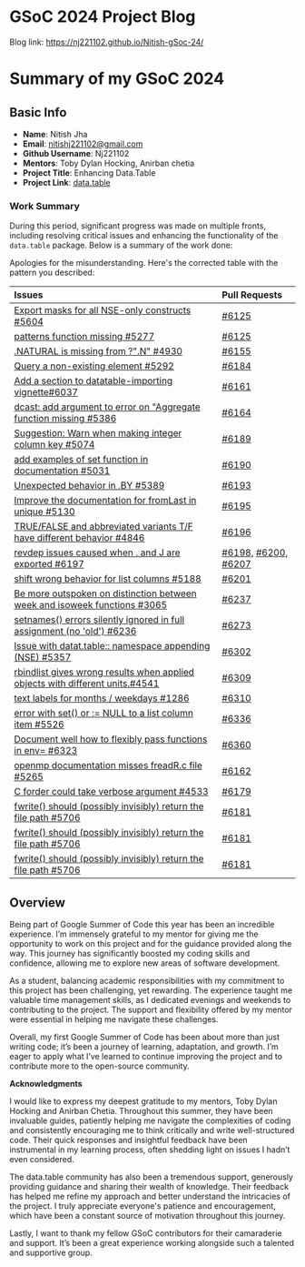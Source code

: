 # GSoC 2024 Project Blog

Blog link: https://nj221102.github.io/Nitish-gSoc-24/

# Summary of my GSoC 2024
## Basic Info
- **Name**: Nitish Jha
- **Email**: nitishj221102@gmail.com
- **Github Username**: Nj221102
- **Mentors**: Toby Dylan Hocking, Anirban chetia
- **Project Title**: Enhancing Data.Table
- **Project Link**: [data.table](https://github.com/Rdatatable/data.table)

### Work Summary

During this period, significant progress was made on multiple fronts, including resolving critical issues and enhancing the functionality of the `data.table` package. Below is a summary of the work done:

Apologies for the misunderstanding. Here's the corrected table with the pattern you described:

| Issues | Pull Requests |
| :------ |:--- |
| [Export masks for all NSE-only constructs #5604](https://github.com/Rdatatable/data.table/issues/5604) | [#6125](https://github.com/Rdatatable/data.table/pull/6125) |
| [patterns function missing #5277](https://github.com/Rdatatable/data.table/issues/5277) | [#6125](https://github.com/Rdatatable/data.table/pull/6125) |
| [.NATURAL is missing from ?".N" #4930](https://github.com/Rdatatable/data.table/issues/4930) | [#6155](https://github.com/Rdatatable/data.table/pull/6155) |
| [Query a non-existing element #5292](https://github.com/Rdatatable/data.table/issues/5292) | [#6184](https://github.com/Rdatatable/data.table/pull/6184) |
| [Add a section to datatable-importing vignette#6037](https://github.com/Rdatatable/data.table/issues/6037) | [#6161](https://github.com/Rdatatable/data.table/pull/6161) |
| [dcast: add argument to error on "Aggregate function missing #5386](https://github.com/Rdatatable/data.table/issues/5386) | [#6164](https://github.com/Rdatatable/data.table/pull/6164) |
| [Suggestion: Warn when making integer column key #5074](https://github.com/Rdatatable/data.table/issues/5074) | [#6189](https://github.com/Rdatatable/data.table/pull/6189) |
| [add examples of set function in documentation #5031](https://github.com/Rdatatable/data.table/issues/5031) | [#6190](https://github.com/Rdatatable/data.table/pull/6190) |
| [Unexpected behavior in .BY #5389](https://github.com/Rdatatable/data.table/issues/5389) | [#6193](https://github.com/Rdatatable/data.table/pull/6193) |
| [Improve the documentation for fromLast in unique #5130](https://github.com/Rdatatable/data.table/issues/5130) | [#6195](https://github.com/Rdatatable/data.table/pull/6195) |
| [TRUE/FALSE and abbreviated variants T/F have different behavior #4846](https://github.com/Rdatatable/data.table/issues/4846) | [#6196](https://github.com/Rdatatable/data.table/pull/6196) |
| [revdep issues caused when . and J are exported #6197](https://github.com/Rdatatable/data.table/issues/6197) | [#6198](https://github.com/Rdatatable/data.table/pull/6198), [#6200](https://github.com/Rdatatable/data.table/pull/6200),  [#6207](https://github.com/Rdatatable/data.table/pull/6207) |
| [shift wrong behavior for list columns #5188](https://github.com/Rdatatable/data.table/issues/5188) | [#6201](https://github.com/Rdatatable/data.table/pull/6201) |
| [Be more outspoken on distinction between week and isoweek functions #3065](https://github.com/Rdatatable/data.table/issues/3065) | [#6237](https://github.com/Rdatatable/data.table/pull/6237) |
| [setnames() errors silently ignored in full assignment (no 'old') #6236](https://github.com/Rdatatable/data.table/issues/6236) | [#6273](https://github.com/Rdatatable/data.table/pull/6273) |
| [Issue with datat.table:: namespace appending (NSE) #5357](https://github.com/Rdatatable/data.table/issues/5357) | [#6302](https://github.com/Rdatatable/data.table/pull/6302) |
| [rbindlist gives wrong results when applied objects with different units.#4541](https://github.com/Rdatatable/data.table/issues/4541) | [#6309](https://github.com/Rdatatable/data.table/pull/6309) |
| [text labels for months / weekdays #1286](https://github.com/Rdatatable/data.table/issues/1286) | [#6310](https://github.com/Rdatatable/data.table/pull/6310) |
| [error with set() or := NULL to a list column item #5526](https://github.com/Rdatatable/data.table/issues/5526) | [#6336](https://github.com/Rdatatable/data.table/pull/6336) |
| [Document well how to flexibly pass functions in env= #6323](https://github.com/Rdatatable/data.table/issues/6323) | [#6360](https://github.com/Rdatatable/data.table/pull/6360) |
| [openmp documentation misses freadR.c file #5265](https://github.com/Rdatatable/data.table/issues/5265) | [#6162](https://github.com/Rdatatable/data.table/pull/6162) |
| [C forder could take verbose argument #4533](https://github.com/Rdatatable/data.table/issues/4533) | [#6179](https://github.com/Rdatatable/data.table/pull/6179) |
| [fwrite() should (possibly invisibly) return the file path #5706](https://github.com/Rdatatable/data.table/issues/5706) | [#6181](https://github.com/Rdatatable/data.table/pull/6181) |
| [fwrite() should (possibly invisibly) return the file path #5706](https://github.com/Rdatatable/data.table/issues/5706) | [#6181](https://github.com/Rdatatable/data.table/pull/6181) |
| [fwrite() should (possibly invisibly) return the file path #5706](https://github.com/Rdatatable/data.table/issues/5706) | [#6181](https://github.com/Rdatatable/data.table/pull/6181) |


## **Overview**

Being part of Google Summer of Code this year has been an incredible experience. I’m immensely grateful to my mentor for giving me the opportunity to work on this project and for the guidance provided along the way. This journey has significantly boosted my coding skills and confidence, allowing me to explore new areas of software development.

As a student, balancing academic responsibilities with my commitment to this project has been challenging, yet rewarding. The experience taught me valuable time management skills, as I dedicated evenings and weekends to contributing to the project. The support and flexibility offered by my mentor were essential in helping me navigate these challenges.

Overall, my first Google Summer of Code has been about more than just writing code; it’s been a journey of learning, adaptation, and growth. I’m eager to apply what I’ve learned to continue improving the project and to contribute more to the open-source community.

**Acknowledgments**

I would like to express my deepest gratitude to my mentors, Toby Dylan Hocking and Anirban Chetia. Throughout this summer, they have been invaluable guides, patiently helping me navigate the complexities of coding and consistently encouraging me to think critically and write well-structured code. Their quick responses and insightful feedback have been instrumental in my learning process, often shedding light on issues I hadn’t even considered.

The data.table community has also been a tremendous support, generously providing guidance and sharing their wealth of knowledge. Their feedback has helped me refine my approach and better understand the intricacies of the project. I truly appreciate everyone's patience and encouragement, which have been a constant source of motivation throughout this journey.

Lastly, I want to thank my fellow GSoC contributors for their camaraderie and support. It’s been a great experience working alongside such a talented and supportive group.